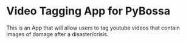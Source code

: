 Video Tagging App for PyBossa
=============================

This is an App that will allow users to tag youtube videos that contain images of damage after a disaster/crisis. 